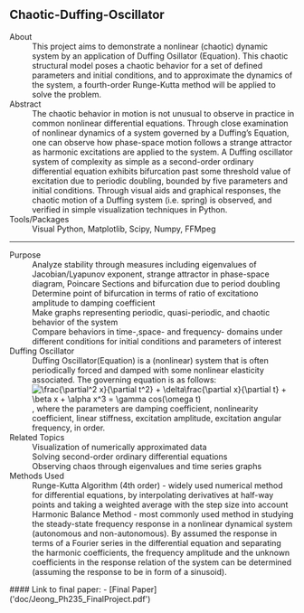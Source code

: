 ## Chaotic-Duffing-Oscillator

<dl>
  <dt>About</dt>
  <dd>This project aims to demonstrate a nonlinear (chaotic) dynamic system by an application of Duffing Osillator (Equation). This chaotic structural model poses a chaotic behavior for a set of defined parameters and initial conditions, and to approximate the dynamics of the system, a fourth-order Runge-Kutta method will be applied to solve the problem.</dd>

  <dt>Abstract</dt>
  <dd>The chaotic behavior in motion is not unusual to observe in practice in common nonlinear differential equations. Through close examination of nonlinear dynamics of a system governed by a Duffing’s Equation, one can observe how phase-space motion follows a strange attractor as harmonic excitations are applied to the system. A Duffing oscillator system of complexity as simple as a second-order ordinary differential equation exhibits bifurcation past some threshold value of excitation due to periodic doubling, bounded by five parameters and initial conditions. Through visual aids and graphical responses, the chaotic motion of a Duffing system (i.e. spring) is observed, and verified in simple visualization techniques in Python.</dd>

  <dt>Tools/Packages</dt>
  <dd>Visual Python, Matplotlib, Scipy, Numpy, FFMpeg</dd>

___

  <dt>Purpose</dt>
  <dd>Analyze stability through measures including eigenvalues of Jacobian/Lyapunov exponent, strange attractor in phase-space diagram, Poincare Sections and bifurcation due to period doubling</dd>
  <dd>Determine point of bifurcation in terms of ratio of excitationo amplitude to damping coefficient</dd>
  <dd>Make graphs representing periodic, quasi-periodic, and chaotic behavior of the system</dd>
  <dd>Compare behaviors in time-,space- and frequency- domains under different conditions for initial conditions and parameters of interest </dd>

  <dt>Duffing Oscillator</dt>
  <dd>Duffing Oscillator(Equation) is a (nonlinear) system that is often periodically forced and damped with some nonlinear elasticity associated. The governing equation is as follows:
  <img src="https://latex.codecogs.com/gif.latex?\frac{\partial^2&space;x}{\partial&space;t^2}&space;&plus;&space;\delta\frac{\partial&space;x}{\partial&space;t}&space;&plus;&space;\beta&space;x&space;&plus;&space;\alpha&space;x^3&space;=&space;\gamma&space;cos(\omega&space;t)" title="\frac{\partial^2 x}{\partial t^2} + \delta\frac{\partial x}{\partial t} + \beta x + \alpha x^3 = \gamma cos(\omega t)" />, where the parameters are damping coefficient, nonlinearity coefficient, linear stiffness, excitation amplitude, excitation angular frequency, in order.</dd>
  
  <dt>Related Topics</dt>
  <dd>Visualization of numerically approximated data</dd>
  <dd>Solving second-order ordinary differential equations</dd>
  <dd>Observing chaos through eigenvalues and time series graphs</dd>
  
  <dt>Methods Used</dt>
  <dd>Runge-Kutta Algorithm (4th order)
    - widely used numerical method for differential equations, by interpolating derivatives at half-way points and taking a weighted average with the step size into account</dd>
  <dd>Harmonic Balance Method
    - most commonly used method in studying the steady-state frequency response in a nonlinear dynamical system (autonomous and non-autonomous). By assumed the response in terms of a Fourier series in the differential equation and separating the harmonic coefficients, the frequency amplitude and the unknown coefficients in the response relation of the system can be determined (assuming the response to be in form of a sinusoid).</dd>
  
</dl>
#### Link to final paper:
  - [Final Paper]('doc/Jeong_Ph235_FinalProject.pdf')
